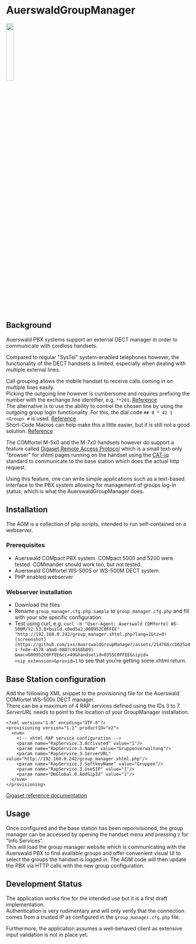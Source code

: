 # AuerswaldGroupManager

<img src="https://github.com/ixs/AuerswaldGroupManager/assets/214768/d059553e-5b73-4794-85d7-17ca66c3dcca" width="20%" height="20%">

## Background

Auerswald PBX systems support an external DECT manager in order to communicate with cordless handsets.

Compared to regular "SysTel" system-enabled telephones however, the functionality of the DECT handsets
is limited, especially when dealing with multiple external lines.

Call grouping allows the mobile handset to receive calls coming in on multiple lines easily.  
Picking the outgoing line however is cumbersome and requires prefixing the number
with the exchange line identifier, e.g. `**201`. [Reference](https://docs.auerswald.de/COMpact_5200_5500_R/Help_en_12/index.html#page/Buch1/gezieltvoipzugang_reference.html)  
The alternative is to use the ability to control the chosen line by using the outgoing group
login functionality. For this, the dial code `## 8 * 42 1 <Group> #` is used. [Reference](https://docs.auerswald.de/COMpact_5200_5500_R/Help_en_12/index.html#page/Buch1/gruppen_reference.html)  
Short-Code Macros can help make this a little easier, but it is still not a good solution. [Reference](https://docs.auerswald.de/COMpact_5200_5500_R/Help_en_12/index.html#page/Buch1/kurzwahlmakros_verwaltung_reference.html)

The COMfortel M-5x0 and the M-7x0 handsets however do support a feature called [Gigaset Remote Access Protocol](https://teamwork.gigaset.com/gigawiki/pages/viewpage.action?pageId=719192307) which is a small text-only "browser" for xhtml pages running on the handset using the [CAT-iq](https://en.wikipedia.org/wiki/CAT-iq) standard to communicate to the base station which does the actual http request.

Using this feature, one can write simple applications such as a text-based interface to the PBX system allowing for management of groups log-in status, which is what the AuerswaldGroupManager does.

## Installation

The AGM is a collection of php scripts, intended to run self-contained on a webserver.

### Prerequisites

- Auerswald COMpact PBX system. COMpact 5000 and 5200 were tested. COMmander should work too, but not tested.
- Auerswald COMfortel WS-500S or WS-500M DECT system.
- PHP enabled webserver

### Webserver installation

- Download the files
- Rename `group_manager.cfg.php.sample` to `group_manager.cfg.php` and fill with your site specific configuration
- Test using curl, e.g. `curl -H "User-Agent: Auerswald COMfortel WS-500M/V2.53.0+build.c0ed5a2;000952C0FFEE" "http://192.168.0.242/group_manager.xhtml.php?lang=2&tz=0![screenshot](https://github.com/ixs/AuerswaldGroupManager/assets/214768/cb625a41-fe8e-4578-a9a0-0807c0168b89)
&mac=000952C0FFEE&cc=49&handsetid=0355C0FFEE&sipid=<sip_extension>&provid=1` to see that you're getting some xhtml return.

## Base Station configuration

Add the following XML snippet to the provisioning file for the Auerswald COMfortel WS-500x DECT manager.  
There can be a maximum of 4 RAP services defined using the IDs 3 to 7.  
_ServerURL_ needs to point to the location of your GroupManager installation.

```
<?xml version="1.0" encoding="UTF-8"?>
<provisioning version="1.1" productID="e2">
  <nvm>
    <!-- xhtml RAP service configuration -->
    <param name="RapService.3.Activated" value="1"/>
    <param name="RapService.3.Name" value="Gruppenverwaltung"/>
    <param name="RapService.3.ServerURL" value="http://192.168.0.242/group_manager.xhtml.php"/>
    <param name="RapService.3.SoftkeyName" value="Gruppen"/>
    <param name="RapService.3.UseSIP" value="1"/>
    <param name="DmGlobal.0.AddSipId" value="1"/>
  </nvm>
</provisioning>
```

[Gigaset reference documentation](https://teamwork.gigaset.com/gigawiki/pages/viewpage.action?pageId=828671569)

## Usage

Once configured and the base station has been reporivisioned, the group manager can be accessed by opening the
handset menu and pressing `2` for "Info Services".  
This will load the group manager website which is communicating with the Auerswald PBX to find available groups and offer
convenient visual UI to select the groups the handset is logged in.
The AGM code will then update the PBX via HTTP calls with the new group configuration.

## Development Status

The application works fine for the intended use but it is a first draft implementation.  
Authentication is very rudimentary and will only verify that the connection comes from a trusted IP
as configured in the `group_manager.cfg.php` file.

Furthermore, the application assumes a well-behaved client as extensive input validation is not in place yet.

